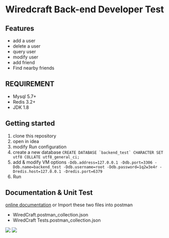 # Wiredcraft Back-end Developer Test


## Features
- add a user
- delete a user 
- query user
- modify user
- add friend
- Find nearby friends

## REQUIREMENT
- Mysql 5.7+
- Redis 3.2+
- JDK 1.8

## Getting started
1. clone  this repository  
2. open in idea
3. modify Run configuration 
4. create a new database ```CREATE DATABASE `backend_test` CHARACTER SET utf8 COLLATE utf8_general_ci;```
5. add & modify  VM options  `-Ddb.address=127.0.0.1 -Ddb.port=3306 -Ddb.name=backend_test -Ddb.username=root -Ddb.password=1q2w3e4r -Dredis.host=127.0.0.1 -Dredis.port=6379 `
6. Run 
## Documentation & Unit Test
[online documentation](https://documenter.getpostman.com/view/3170707/UVkvHBjM)
or 
Import these two files into postman
- WiredCraft.postman_collection.json
- WiredCraft Tests.postman_collection.json

![](https://s3.bmp.ovh/imgs/2022/03/78aade3e532e2d0c.png)
![](https://s3.bmp.ovh/imgs/2022/03/69cc3a5e01c5f386.png)